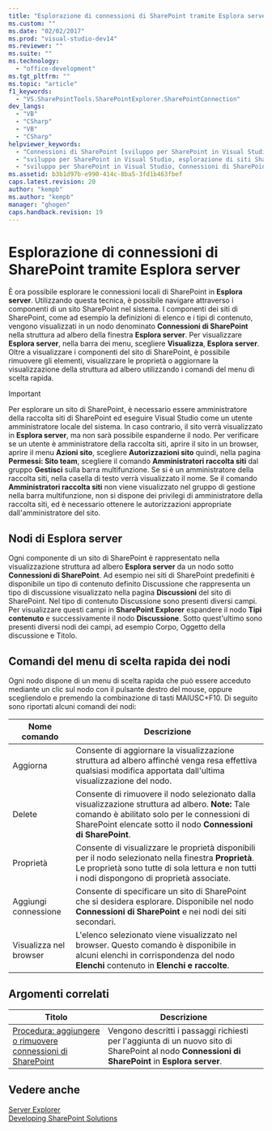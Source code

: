```yaml
---
title: "Esplorazione di connessioni di SharePoint tramite Esplora server"
ms.custom: ""
ms.date: "02/02/2017"
ms.prod: "visual-studio-dev14"
ms.reviewer: ""
ms.suite: ""
ms.technology: 
  - "office-development"
ms.tgt_pltfrm: ""
ms.topic: "article"
f1_keywords: 
  - "VS.SharePointTools.SharePointExplorer.SharePointConnection"
dev_langs: 
  - "VB"
  - "CSharp"
  - "VB"
  - "CSharp"
helpviewer_keywords: 
  - "Connessioni di SharePoint [sviluppo per SharePoint in Visual Studio]"
  - "sviluppo per SharePoint in Visual Studio, esplorazione di siti SharePoint"
  - "sviluppo per SharePoint in Visual Studio, Connessioni di SharePoint"
ms.assetid: b3b1d97b-e990-414c-8ba5-3fd1b463fbef
caps.latest.revision: 20
author: "kempb"
ms.author: "kempb"
manager: "ghogen"
caps.handback.revision: 19
---
```

# Esplorazione di connessioni di SharePoint tramite Esplora server
  È ora possibile esplorare le connessioni locali di SharePoint in **Esplora server**.  Utilizzando questa tecnica, è possibile navigare attraverso i componenti di un sito SharePoint nel sistema.  I componenti dei siti di SharePoint, come ad esempio la definizioni di elenco e i tipi di contenuto, vengono visualizzati in un nodo denominato **Connessioni di SharePoint** nella struttura ad albero della finestra **Esplora server**.  Per visualizzare **Esplora server**, nella barra dei menu, scegliere **Visualizza**, **Esplora server**.  Oltre a visualizzare i componenti del sito di SharePoint, è possibile rimuovere gli elementi, visualizzare le proprietà o aggiornare la visualizzazione della struttura ad albero utilizzando i comandi del menu di scelta rapida.  
  
> [!IMPORTANT]  
>  Per esplorare un sito di SharePoint, è necessario essere amministratore della raccolta siti di SharePoint ed eseguire Visual Studio come un utente amministratore locale del sistema.  In caso contrario, il sito verrà visualizzato in **Esplora server**, ma non sarà possibile espanderne il nodo.  Per verificare se un utente è amministratore della raccolta siti, aprire il sito in un browser, aprire il menu **Azioni sito**, scegliere **Autorizzazioni sito** quindi, nella pagina **Permessi: Sito team**, scegliere il comando **Amministratori raccolta siti** dal gruppo **Gestisci** sulla barra multifunzione.  Se si è un amministratore della raccolta siti, nella casella di testo verrà visualizzato il nome.  Se il comando **Amministratori raccolta siti** non viene visualizzato nel gruppo di gestione nella barra multifunzione, non si dispone dei privilegi di amministratore della raccolta siti, ed è necessario ottenere le autorizzazioni appropriate dall'amministratore del sito.  
  
## Nodi di Esplora server  
 Ogni componente di un sito di SharePoint è rappresentato nella visualizzazione struttura ad albero **Esplora server** da un nodo sotto **Connessioni di SharePoint**.  Ad esempio nei siti di SharePoint predefiniti è disponibile un tipo di contenuto definito Discussione che rappresenta un tipo di discussione visualizzato nella pagina **Discussioni** del sito di SharePoint.  Nel tipo di contenuto Discussione sono presenti diversi campi.  Per visualizzare questi campi in **SharePoint Explorer** espandere il nodo **Tipi contenuto** e successivamente il nodo **Discussione**.  Sotto quest'ultimo sono presenti diversi nodi dei campi, ad esempio Corpo, Oggetto della discussione e Titolo.  
  
## Comandi del menu di scelta rapida dei nodi  
 Ogni nodo dispone di un menu di scelta rapida che può essere acceduto mediante un clic sul nodo con il pulsante destro del mouse, oppure scegliendolo e premendo la combinazione di tasti MAIUSC\+F10.  Di seguito sono riportati alcuni comandi dei nodi:  
  
|Nome comando|Descrizione|  
|------------------|-----------------|  
|Aggiorna|Consente di aggiornare la visualizzazione struttura ad albero affinché venga resa effettiva qualsiasi modifica apportata dall'ultima visualizzazione del nodo.|  
|Delete|Consente di rimuovere il nodo selezionato dalla visualizzazione struttura ad albero. **Note:**  Tale comando è abilitato solo per le connessioni di SharePoint elencate sotto il nodo **Connessioni di SharePoint**.|  
|Proprietà|Consente di visualizzare le proprietà disponibili per il nodo selezionato nella finestra **Proprietà**.  Le proprietà sono tutte di sola lettura e non tutti i nodi dispongono di proprietà associate.|  
|Aggiungi connessione|Consente di specificare un sito di SharePoint che si desidera esplorare.  Disponibile nel nodo **Connessioni di SharePoint** e nei nodi dei siti secondari.|  
|Visualizza nel browser|L'elenco selezionato viene visualizzato nel browser.  Questo comando è disponibile in alcuni elenchi in corrispondenza del nodo **Elenchi** contenuto in **Elenchi e raccolte**.|  
  
## Argomenti correlati  
  
|Titolo|Descrizione|  
|------------|-----------------|  
|[Procedura: aggiungere o rimuovere connessioni di SharePoint](../sharepoint/how-to-add-or-remove-sharepoint-connections.md)|Vengono descritti i passaggi richiesti per l'aggiunta di un nuovo sito di SharePoint al nodo **Connessioni di SharePoint** in **Esplora server**.|  
  
## Vedere anche  
 [Server Explorer](http://msdn.microsoft.com/library/4ea29b3b-bbb2-45e4-9082-eaf635c41c4d)   
 [Developing SharePoint Solutions](../sharepoint/developing-sharepoint-solutions.md)  
  
  